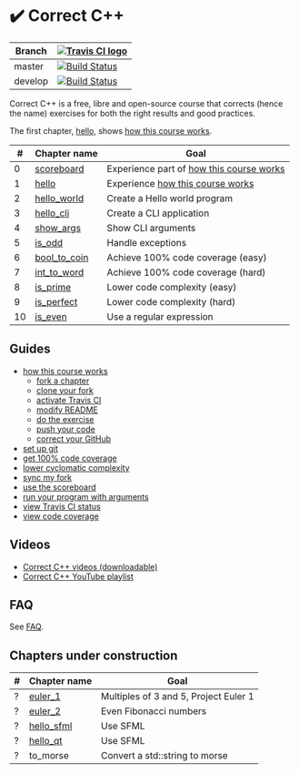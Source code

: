 # :heavy_check_mark: Correct C++

Branch|[![Travis CI logo](pics/TravisCI.png)](https://travis-ci.org)
---|---
master|[![Build Status](https://travis-ci.org/pbrinker/correct_cpp.svg?branch=master)](https://travis-ci.org/pbrinker/correct_cpp)
develop|[![Build Status](https://travis-ci.org/pbrinker/correct_cpp.svg?branch=develop)](https://travis-ci.org/pbrinker/correct_cpp)

Correct C++ is a free, libre and open-source course that corrects (hence the name) exercises for both the right results and good practices.

The first chapter, [hello](https://github.com/pbrinker/correct_cpp), shows [how this course works](doc/how_this_course_works.md).

#|Chapter name|Goal
---|---|---
 0|[scoreboard](https://github.com/richelbilderbeek/correct_cpp_scoreboard)|Experience part of [how this course works](doc/how_this_course_works.md)
 1|[hello](https://github.com/richelbilderbeek/correct_cpp_hello)|Experience [how this course works](doc/how_this_course_works.md)
 2|[hello_world](https://github.com/richelbilderbeek/correct_cpp_hello_world)|Create a Hello world program
 3|[hello_cli](https://github.com/richelbilderbeek/correct_cpp_hello_cli)|Create a CLI application
 4|[show_args](https://github.com/richelbilderbeek/correct_cpp_show_args)|Show CLI arguments
 5|[is_odd](https://github.com/richelbilderbeek/correct_cpp_is_odd)|Handle exceptions
 6|[bool_to_coin](https://github.com/richelbilderbeek/correct_cpp_bool_to_coin)|Achieve 100% code coverage (easy)
 7|[int_to_word](https://github.com/richelbilderbeek/correct_cpp_int_to_word)|Achieve 100% code coverage (hard)
 8|[is_prime](https://github.com/richelbilderbeek/correct_cpp_is_prime)|Lower code complexity (easy)
 9|[is_perfect](https://github.com/richelbilderbeek/correct_cpp_is_perfect)|Lower code complexity (hard)
10|[is_even](https://github.com/richelbilderbeek/correct_cpp_is_even)|Use a regular expression

## Guides

 * [how this course works](doc/how_this_course_works.md)
    * [fork a chapter](doc/fork_a_chapter.md)
    * [clone your fork](doc/clone_your_fork.md)
    * [activate Travis CI](doc/activate.md)
    * [modify README](doc/modify_readme.md)
    * [do the exercise](doc/do_the_exercise.md)
    * [push your code](doc/push_your_code.md)
    * [correct your GitHub](doc/correct_your_github.md)
 * [set up git](doc/set_up_git.md)
 * [get 100% code coverage](doc/get_100_percent_code_coverage.md)
 * [lower cyclomatic complexity](doc/lower_cyclomatic_complexity.md)
 * [sync my fork](doc/sync_my_fork.md)
 * [use the scoreboard](doc/use_the_scoreboard.md)
 * [run your program with arguments](doc/run_your_program_with_arguments.md)
 * [view Travis CI status](doc/view_status.md)
 * [view code coverage](doc/view_status.md)

## Videos

 * [Correct C++ videos (downloadable)](https://github.com/richelbilderbeek/correct_cpp_videos)
 * [Correct C++ YouTube playlist](https://www.youtube.com/playlist?list=PLu8_ZyzXyRDGrht1eWbzjbAC1NxG1jN1T)

## FAQ

See [FAQ](doc/faq.md).

## Chapters under construction

#|Chapter name|Goal
---|---|---
? |[euler_1](https://github.com/richelbilderbeek/correct_cpp_euler_1)|Multiples of 3 and 5, Project Euler 1
? |[euler_2](https://github.com/richelbilderbeek/correct_cpp_euler_2)|Even Fibonacci numbers
? |[hello_sfml](https://github.com/richelbilderbeek/correct_cpp_hello_sfml)|Use SFML
? |[hello_qt](https://github.com/richelbilderbeek/correct_cpp_hello_qt)|Use SFML
? |to_morse|Convert a std::string to morse
